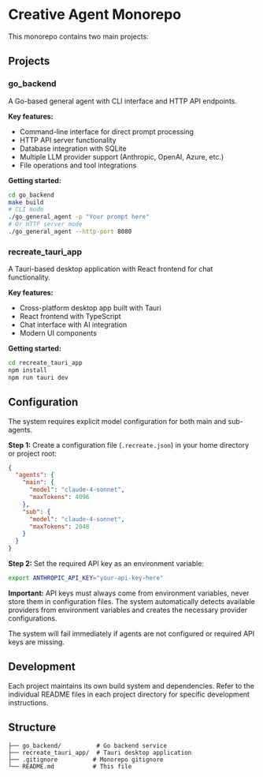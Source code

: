 # Creative Agent Monorepo

This monorepo contains two main projects:

## Projects

### go_backend
A Go-based general agent with CLI interface and HTTP API endpoints.

**Key features:**
- Command-line interface for direct prompt processing
- HTTP API server functionality  
- Database integration with SQLite
- Multiple LLM provider support (Anthropic, OpenAI, Azure, etc.)
- File operations and tool integrations

**Getting started:**
```bash
cd go_backend
make build
# CLI mode
./go_general_agent -p "Your prompt here"
# Or HTTP server mode
./go_general_agent --http-port 8080
```

### recreate_tauri_app
A Tauri-based desktop application with React frontend for chat functionality.

**Key features:**
- Cross-platform desktop app built with Tauri
- React frontend with TypeScript
- Chat interface with AI integration
- Modern UI components

**Getting started:**
```bash
cd recreate_tauri_app
npm install
npm run tauri dev
```

## Configuration

The system requires explicit model configuration for both main and sub-agents. 

**Step 1:** Create a configuration file (`.recreate.json`) in your home directory or project root:

```json
{
  "agents": {
    "main": {
      "model": "claude-4-sonnet",
      "maxTokens": 4096
    },
    "sub": {
      "model": "claude-4-sonnet", 
      "maxTokens": 2048
    }
  }
}
```

**Step 2:** Set the required API key as an environment variable:
```bash
export ANTHROPIC_API_KEY="your-api-key-here"
```

**Important:** API keys must always come from environment variables, never store them in configuration files. The system automatically detects available providers from environment variables and creates the necessary provider configurations.

The system will fail immediately if agents are not configured or required API keys are missing.

## Development

Each project maintains its own build system and dependencies. Refer to the individual README files in each project directory for specific development instructions.

## Structure

```
├── go_backend/          # Go backend service
├── recreate_tauri_app/  # Tauri desktop application
├── .gitignore          # Monorepo gitignore
└── README.md           # This file
```
